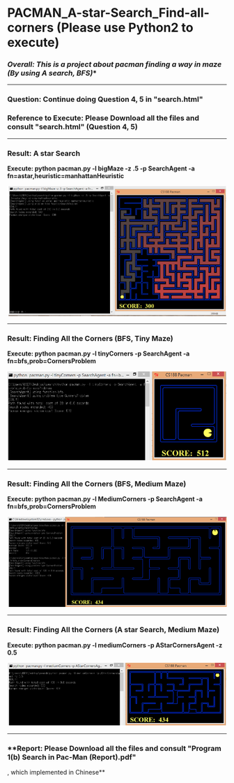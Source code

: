 # PACMAN_A-star-Search_Find-all-corners (Please use Python2 to execute)

### **Overall: This is a project about pacman finding a way in maze (By using A* search, BFS)**

---

### **Question: Continue doing Question 4, 5 in "search.html"**

### **Reference to Execute: Please Download all the files and consult "search.html" (Question 4, 5)**

---

### **Result: A star Search**

**Execute: python pacman.py -l bigMaze -z .5 -p SearchAgent -a fn=astar,heuristic=manhattanHeuristic**

![image](https://github.com/KBLin1996/PACMAN_A-star-Search_Find-all-corners/blob/master/Astar%20Search.PNG)

---

### **Result: Finding All the Corners (BFS, Tiny Maze)**

**Execute: python pacman.py -l tinyCorners -p SearchAgent -a fn=bfs,prob=CornersProblem**

![image](https://github.com/KBLin1996/PACMAN_A-star-Search_Find-all-corners/blob/master/Finding%20All%20the%20Corners%20(BFS%2CTiny).PNG)

---

### **Result: Finding All the Corners (BFS, Medium Maze)**

**Execute: python pacman.py -l MediumCorners -p SearchAgent -a fn=bfs,prob=CornersProblem**

![image](https://github.com/KBLin1996/PACMAN_A-star-Search_Find-all-corners/blob/master/Finding%20All%20the%20Corners%20(BFS%2CMid).PNG)

---

### **Result: Finding All the Corners (A star Search, Medium Maze)**

**Execute: python pacman.py -l mediumCorners -p AStarCornersAgent -z 0.5**

![image](https://github.com/KBLin1996/PACMAN_A-star-Search_Find-all-corners/blob/master/Finding%20All%20the%20Corners%20(A%20star%2CMid).PNG)

---

### **Report: Please Download all the files and consult "Program 1(b) Search in Pac-Man (Report).pdf"
, which implemented in Chinese**
